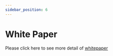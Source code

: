 ```yaml
---
sidebar_position: 6
---
```


# White Paper
Please click here to see more detail of [whitepaper](https://nftstorage.link/ipfs/bafybeift3awjmixue5mqjmqj6ozytmjws5se3jh3n7ulg7gbj5itodyh54)
